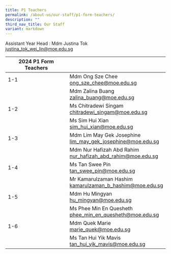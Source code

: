 ```yaml
---
title: P1 Teachers
permalink: /about-us/our-staff/p1-form-teachers/
description: ""
third_nav_title: Our Staff
variant: markdown
---
```

Assistant Year Head : Mdm Justina Tok
<br>
<a href="mailto:justina_tok_wei_lin@moe.edu.sg">justina_tok_wei_lin@moe.edu.sg</a>
<br>

| 2024 P1 Form Teachers | |
| -------- | -------- |
| 1-1 | Mdm Ong Sze Chee<br><a href="mailto:ong_sze_chee@moe.edu.sg">ong_sze_chee@moe.edu.sg</a>  | |
|     | Mdm Zalina Buang  <br><a href="mailto:zalina_buang@moe.edu.sg">zalina_buang@moe.edu.sg</a>   |     |
| 1-2     | Ms Chitradewi Singam    <br><a href="mailto:chitradewi_singam@moe.edu.sg">chitradewi_singam@moe.edu.sg</a>  |     |
|     | Ms Sim Hui Xian  <br><a href="mailto:sim_hui_xian@moe.edu.sg">sim_hui_xian@moe.edu.sg</a>  |     |
| 1-3    | Mdm Lim May Gek Josephine <br><a href="mailto:lim_may_gek_josephine@moe.edu.sg">lim_may_gek_josephine@moe.edu.sg</a>  |     |
|     | Mdm Nur Hafizah Abd Rahim  <br><a href="mailto:nur_hafizah_abd_rahim@moe.edu.sg">nur_hafizah_abd_rahim@moe.edu.sg</a> |     |
| 1-4    | Ms Tan Swee Pin <br><a href="mailto:tan_swee_pin@moe.edu.sg">tan_swee_pin@moe.edu.sg</a>  |     |
|     | Mr Kamarulzaman Hashim  <br><a href="mailto:kamarulzaman_b_hashim@moe.edu.sg">kamarulzaman_b_hashim@moe.edu.sg</a>  |     |
| 1-5    | Mdm Hu Mingyan  <br><a href="mailto:hu_mingyan@moe.edu.sg">hu_mingyan@moe.edu.sg</a>  |     |
|     | Ms Phee Min En Quesheth  <br><a href="mailto:phee_min_en_quesheth@moe.edu.sg">phee_min_en_quesheth@moe.edu.sg</a>  |     |
|1-6     | Mdm Quek Marie  <br><a href="mailto:marie_quek@moe.edu.sg">marie_quek@moe.edu.sg</a> |     |
|     | Ms Tan Hui Yik Mavis <br><a href="mailto:tan_hui_yik_mavis@moe.edu.sg">tan_hui_yik_mavis@moe.edu.sg</a>  |     |